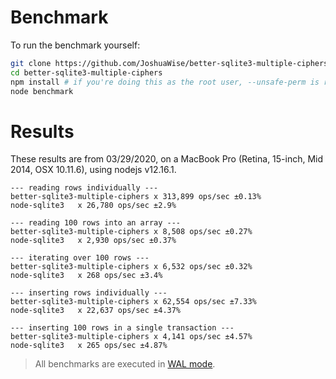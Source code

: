 # Benchmark

To run the benchmark yourself:

```bash
git clone https://github.com/JoshuaWise/better-sqlite3-multiple-ciphers.git
cd better-sqlite3-multiple-ciphers
npm install # if you're doing this as the root user, --unsafe-perm is required
node benchmark
```

# Results

These results are from 03/29/2020, on a MacBook Pro (Retina, 15-inch, Mid 2014, OSX 10.11.6), using nodejs v12.16.1.

```
--- reading rows individually ---
better-sqlite3-multiple-ciphers x 313,899 ops/sec ±0.13%
node-sqlite3   x 26,780 ops/sec ±2.9%

--- reading 100 rows into an array ---
better-sqlite3-multiple-ciphers x 8,508 ops/sec ±0.27%
node-sqlite3   x 2,930 ops/sec ±0.37%

--- iterating over 100 rows ---
better-sqlite3-multiple-ciphers x 6,532 ops/sec ±0.32%
node-sqlite3   x 268 ops/sec ±3.4%

--- inserting rows individually ---
better-sqlite3-multiple-ciphers x 62,554 ops/sec ±7.33%
node-sqlite3   x 22,637 ops/sec ±4.37%

--- inserting 100 rows in a single transaction ---
better-sqlite3-multiple-ciphers x 4,141 ops/sec ±4.57%
node-sqlite3   x 265 ops/sec ±4.87%
```

> All benchmarks are executed in [WAL mode](./performance.md).
